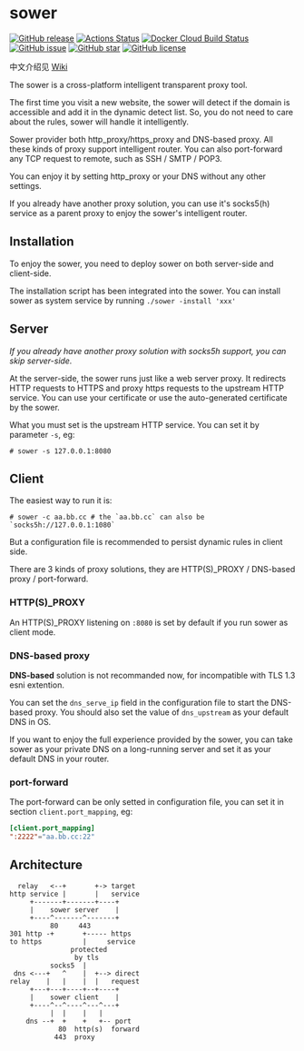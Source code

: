 # sower
[![GitHub release](http://img.shields.io/github/release/wweir/sower.svg?style=popout)](https://github.com/wweir/sower/releases)
[![Actions Status](https://github.com/wweir/sower/workflows/Go/badge.svg)](https://github.com/wweir/sower/actions)
[![Docker Cloud Build Status](https://img.shields.io/docker/cloud/build/wweir/sower.svg?style=popout)](https://hub.docker.com/r/wweir/sower)
[![GitHub issue](https://img.shields.io/github/issues/wweir/sower.svg?style=popout)](https://github.com/wweir/sower/issues)
[![GitHub star](https://img.shields.io/github/stars/wweir/sower.svg?style=popout)](https://github.com/wweir/sower/stargazers)
[![GitHub license](https://img.shields.io/github/license/wweir/sower.svg?style=popout)](LICENSE)


中文介绍见 [Wiki](https://github.com/wweir/sower/wiki)

The sower is a cross-platform intelligent transparent proxy tool.

The first time you visit a new website, the sower will detect if the domain is accessible and add it in the dynamic detect list. So, you do not need to care about the rules, sower will handle it intelligently.

Sower provider both http_proxy/https_proxy and DNS-based proxy. All these kinds of proxy support intelligent router. You can also port-forward any TCP request to remote, such as SSH / SMTP / POP3.

You can enjoy it by setting http_proxy or your DNS without any other settings.

If you already have another proxy solution, you can use it's socks5(h) service as a parent proxy to enjoy the sower's intelligent router.


## Installation
To enjoy the sower, you need to deploy sower on both server-side and client-side.

The installation script has been integrated into the sower. You can install sower as system service by running `./sower -install 'xxx'`

## Server
*If you already have another proxy solution with socks5h support, you can skip server-side.*

At the server-side, the sower runs just like a web server proxy.
It redirects HTTP requests to HTTPS and proxy https requests to the upstream HTTP service.
You can use your certificate or use the auto-generated certificate by the sower.

What you must set is the upstream HTTP service. You can set it by parameter `-s`, eg:
``` shell
# sower -s 127.0.0.1:8080
```

## Client
The easiest way to run it is:
``` shell
# sower -c aa.bb.cc # the `aa.bb.cc` can also be `socks5h://127.0.0.1:1080`
```
But a configuration file is recommended to persist dynamic rules in client side.

There are 3 kinds of proxy solutions, they are HTTP(S)_PROXY / DNS-based proxy / port-forward.

### HTTP(S)_PROXY
An HTTP(S)_PROXY listening on `:8080` is set by default if you run sower as client mode.

### DNS-based proxy
**DNS-based** solution is not recommanded now, for incompatible with TLS 1.3 esni extention.

You can set the `dns_serve_ip` field in the configuration file to start the DNS-based proxy. You should also set the value of `dns_upstream` as your default DNS in OS.

If you want to enjoy the full experience provided by the sower, you can take sower as your private DNS on a long-running server and set it as your default DNS in your router.

### port-forward
The port-forward can be only setted in configuration file, you can set it in section `client.port_mapping`, eg:
``` toml
[client.port_mapping]
":2222"="aa.bb.cc:22"
```


## Architecture
```
  relay   <--+       +-> target
http service |       |   service
     +-------+-------+----+
     |    sower server    |
     +----^-------^-------+
          80     443
301 http -+       +----- https
to https          |     service
               protected
                by tls
          socks5  |
 dns <---+   ^    |  +--> direct
relay    |   |    |  |   request
     +---+---+----+--+----+
     |    sower client    |
     +----^--^----^---^---+
          |  |    |   |
    dns --+  +    +   +-- port
            80  http(s)  forward
           443  proxy
```
